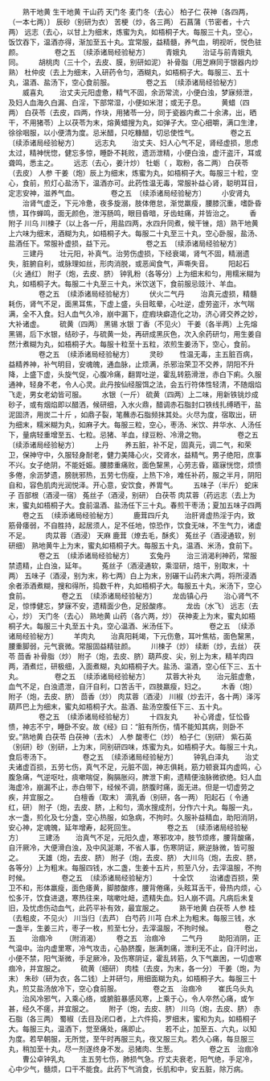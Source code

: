 <!-- { "loadSidebar": true } -->
　　熟干地黄 生干地黄 干山药 天门冬 麦门冬（去心） 柏子仁 茯神〔各四两，（一本七两）〕 辰砂（别研为衣） 苦梗（炒，各三两） 石菖蒲（节密者，十六两） 远志（去心，以甘上为细末，炼蜜为丸，如梧桐子大。每服三十丸，空心，饭饮吞下，温酒亦得，渐加至五十丸。宜常服，益精髓，养气血，明视听，悦色驻颜。
　　
　　卷之五　〔续添诸局经验秘方〕
　　青娥丸
　　治证与前青娥丸同。
　　胡桃肉（三十个，去皮、膜，别研如泥） 补骨脂（用芝麻同于银器内炒熟） 杜仲皮（去上为细末，入研药令匀，酒糊丸，如梧桐子大。每服三、五十丸，温酒、盐汤下，空心食前服。
　　
　　卷之五　〔续添诸局经验秘方〕
　　威喜丸
　　治丈夫元阳虚惫，精气不固，余沥常流，小便白浊，梦寐频泄，及妇人血海久白漏、白淫，下部常湿，小便如米泔；或无子息。
　　黄蜡（四两） 白茯苓（去皮，四两，作块，用猪苓一分，同于瓷器内煮二十余沸，出，晒干，不用猪苓）上以茯苓为末，熔黄蜡搜为丸，如弹子大。空心细嚼，满口生津，徐徐咽服，以小便清为度。忌米醋，只吃糠醋，切忌使性气。
　　
　　卷之五　〔续添诸局经验秘方〕
　　远志丸
　　治丈夫、妇人心气不足，肾经虚损，思虑太过，精神恍惚，健忘多惊，睡卧不耗败，遗沥泄精，小便白浊，虚汗盗汗，耳或聋鸣，悉主之。
　　远志（去心，姜汁炒） 牡蛎（ ，取粉，各二两） 白茯苓（去皮） 人参 干姜（炮）辰上为细末，炼蜜为丸，如梧桐子大。每服三十粒，空心，食前，煎灯心盐汤下，温酒亦可。此药性温无毒，常服补益心肾，聪明耳目，定志安神，滋养气血。
　　
　　卷之五　〔续添诸局经验秘方〕
　　小安肾丸
　　治肾气虚乏，下元冷惫，夜多旋溺，肢体倦怠，渐觉羸瘦，腰膝沉重，嗜卧昏愦，耳作蝉鸣，面无颜色，泄泻肠鸣，眼目昏暗，牙齿蛀痛，并皆治之。
　　香附子 川乌 川楝子（以上各一斤，用盐四两，水四升同煮，候干锉，焙）熟干地黄上六味为细末，酒糊为丸，如梧桐子大。每服二十丸至三十丸，空心卧服，盐汤、盐酒任下。常服补虚损，益下元。
　　
　　卷之五　〔续添诸局经验秘方〕
　　三建丹
　　壮元阳，补真气。治劳伤虚损，下经衰竭，肾气不固，精溺遗失，脏腑自利，或脉理如丝，形肉消脱，或恶闻食气，声嘶失音。
　　阳起石（火 通红） 附子（炮，去皮、脐） 钟乳粉（各等分）上为细末和匀，用糯米糊为丸，如梧桐子大。每服二十丸至三十丸，米饮送下，食前服忌豉汁、羊血。
　　
　　卷之五　〔续添诸局经验秘方〕
　　伏火二气丹
　　治真元虚损，精髓耗伤，肾气不足，面黑耳焦，下虚上盛，头目眩晕，心吐逆，虚劳盗汗，水气喘满，全不入食。妇人血气久冷，崩中漏下，症瘕块癖造化之功，济心肾交养之妙，大补诸虚。
　　硫黄（四两） 黑锡 水银 丁香（不见火） 干姜（各半两）上先熔黑锡，后下水银，结砂子，与硫黄一处，再研成黑灰色，次入余药研匀，用生姜自然汁煮糊为丸，如梧桐子大。每服十粒至十五粒，浓煎生姜汤下，空心，食前。
　　
　　卷之五　〔续添诸局经验秘方〕
　　灵砂
　　性温无毒，主五脏百病，益精养神，补气明目，安魂魄，通血脉，止烦满，杀邪治荣卫不交养，阴阳不升降，上盛下虚，头旋气促，心腹冷痛，翻胃吐逆，霍乱转筋滑泄，赤白下痢。久服通神，轻身不老，令人心灵。此丹按仙经服饵之法，会五行符体性轻清，不随烟焰飞走，男女老幼皆可服。
　　水银（一斤） 硫黄（四两）上二味，用新铁铫炒成砂子，或有烟焰即以醋洒，候研细，入水火鼎，醋调赤石脂封口铁线扎缚晒干，盐泥固济，用炭二十斤 ，如鼎子裂，笔蘸赤石脂频抹其处。火尽为度，宿取出，研为细末，糯米糊为丸，如麻子大。每服三粒，空心，枣汤、米饮、井华水、人汤任下，量病轻重增至五、七粒。忌猪、羊血，绿豆粉、冷滑之物。
　　
　　卷之五　〔续添诸局经验秘方〕
　　上丹
　　养五脏，补不足，固真元，调二气，和荣卫，保神守中，久服轻身耐老，健力美降心火，交肾水，益精气。男子绝阳，庶事不兴。女子绝阴，不能妊娠。腰膝重痛败，面色黧黑，心劳志昏，寤寐恍惚，烦愦多倦，余沥梦遗，膀胱邪热，五劳七伤瘦，上热下冷，难任补药，服之半月，阴阳自和，容色肌肉光润悦泽。开心意，安饮食，养胃气。
　　五味子（半斤） 蛇床子 百部根（酒浸一宿） 菟丝子（酒浸，别研） 白茯苓 肉苁蓉（药远志（去上为末，蜜丸如梧桐子大。食前温酒、盐汤任下三十丸。春煎干枣汤；夏加五味子四两
　　卷之五　〔续添诸局经验秘方〕
　　鹿茸四斤丸
　　治肝肾虚热淫于内，致筋骨痿弱，不自胜持，起居须人，足不任地，惊恐作，饮食无味，不生气力，诸虚不足。
　　肉苁蓉（酒浸） 天麻 鹿茸（燎去毛，酥炙） 菟丝子（酒浸通软，别研细） 熟地黄牛上为末，蜜丸如梧桐子大。每服五十丸，温酒、米汤，食前下。
　　
　　卷之五　〔续添诸局经验秘方〕
　　玄兔丹
　　治三消渴利神药，常服禁遗精，止白浊，延年。
　　菟丝子（酒浸通软，乘湿研，焙干，别取末，十两） 五味子（酒浸，别为末，称七两）白上为末，别碾干山药末六两，将所浸酒余者添酒煮糊，搜和得所，捣数千杵，丸如梧桐子大。每服五十丸，米汤下，空心食前。
　　
　　卷之五　〔续添诸局经验秘方〕
　　龙齿镇心丹
　　治心肾气不足，惊悸健忘，梦寐不安，遗精面少色，足胫酸疼。
　　龙齿（水飞） 远志（去心，炒） 天门冬（去心） 熟地黄 山药（各六两，炒） 茯神麦上为末，蜜丸如梧桐子大。每服三十丸至五十丸，空心温酒、米汤任下。
　　
　　卷之五　〔续添诸局经验秘方〕
　　羊肉丸
　　治真阳耗竭，下元伤惫，耳叶焦枯，面色黧黑，腰重脚弱，元气衰微。常服固益精驻颜。
　　川楝子（炒） 续断（炒，去丝） 茯苓 茴香 补骨脂（炒） 附子（炮，去皮、脐）葫芦皮、尖，别上为末，精羊肉四两，酒煮烂，研极细，入面煮糊，丸如梧桐子大。盐汤、温酒，空心任下三、五十丸。
　　
　　卷之五　〔续添诸局经验秘方〕
　　苁蓉大补丸
　　治元脏虚惫，血气不足，白浊遗泄，自汗自利，口苦舌干，四肢羸瘦，妇之。
　　木香（炮） 附子（炮，去皮、脐） 茴香（炒） 肉苁蓉（酒浸） 川椒（炒去汗，各十两）泽泻 葫芦巴上为细末，蜜丸如梧桐子大。盐酒、盐汤空腹任下三、五十丸。
　　
　　卷之五　〔续添诸局经验秘方〕
　　十四友丸
　　补心肾虚，怔忪昏愦，神志不宁，睡卧不安。故《经》曰：“脏有所伤，情不能知其病，则卧不安。”熟地黄 白茯苓 白茯神（去木） 人参 酸枣仁（炒） 柏子仁（别研） 紫石英（别研）砂（别研，上为末，同别研四味，炼蜜为丸，如梧桐子大。每服三十丸，食后枣汤下。
　　
　　卷之五　〔续添诸局经验秘方〕
　　钟乳白泽丸
　　治丈夫诸虚百损，五劳七伤，真气不足，元脏不固，神志俱耗，筋力顿衰耳内虚鸣，心腹急痛，气逆呕吐，痰嗽喘促，胸膈胀闷，脾泄下痢，遗精便浊脉微欲绝。妇人血海虚冷，崩漏不止，赤白带下，经候不调，脐腹时痛，面无进。但是一切虚劳之疾，并宜服之。
　　白檀香（取末） 滴乳香（别研，各一两） 阳起石（ 令通红，研） 附子（炮，去皮、脐，上和匀，滴水搜成剂，分作六十丸。每服一丸，水一盏，煎化及七分盏，空心热服，如急病，不拘时。久服补益精血，助阳消阴，安心神，定魂魄，延年增寿，起死回生。
　　
　　卷之五　〔续添诸局经验秘方〕
　　三建汤
　　治真气不足，元阳久虚，寒邪攻冲，肢节烦疼，腰背酸痛，自汗厥冷，大便滑白浊，及中风涎潮，不省人事，伤寒阴证，厥逆脉微，皆可服之。
　　天雄（炮，去皮、脐） 附子（炮，去皮、脐） 大川乌（炮，去皮、脐，各等分）上为粗末。每服四钱，水二盏，生姜十五片，煎至八分，去滓温服，不拘时候。
　　
　　卷之五　〔续添诸局经验秘方〕
　　十全饮
　　治诸虚百损，荣卫不和，形体羸瘦，面色痿黄，脚膝酸疼，腰背倦痛，头眩耳舌干，骨热内烦，心忪多汗，饮食进退，寒热往来，喘嗽吐衄，遗精失血。妇人崩不调。凡病后未复旧，及忧虑伤动血气，此药平补有效，最宜服之。
　　熟干地黄 白茯苓 人参 桂（去粗皮，不见火） 川当归（去芦） 白芍药 川芎 白术上为粗末。每服三钱，水一盏半，生姜三片，枣子一枚，煎至七分，去滓温服，不拘时候。
　　
　　卷之五
　　治痼冷
　　（附消渴）
　　卷之五　治痼冷
　　二气丹
　　助阳消阴，正气温中。治内虚里寒，冷气攻击，心胁脐腹，胀满刺痛，泄利无不止，自汗时出，小便不禁，阳气渐微，手足厥冷，及伤寒阴证，霍乱转筋，久下气羸困，一切虚寒痼冷，并宜服之。
　　硫黄（细研） 肉桂（去皮，为末，各一分） 干姜（炮，为末） 朱砂（研为衣，各二钱）上并研匀，用细面糊为丸，如梧桐子大。每服三十丸，煎艾盐汤放冷下，空心食前服。
　　
　　卷之五　治痼冷
　　崔氏乌头丸
　　治风冷邪气，入乘心络，或腑脏暴感风寒，上乘于心，令人卒然心痛，或乍甚，经久不瘥，并宜服之。
　　附子（炮，去皮、脐） 川乌（炮，去皮、脐） 赤石脂（各三两） 蜀椒（去目及闭口者，上六件捣，罗细末，蜜和为丸，如梧桐子大。每服三丸，温酒下，觉至痛处，痛即止。
　　若不止，加至五、六丸，以知为度。若早朝服，无所觉，至午时再服三丸，夜又服三丸。若久心痛，每旦服三丸，稍加至十丸，尽一剂遂终身不发。忌猪肉、生葱。
　　
　　卷之五　治痼冷
　　曹公卓钟乳丸
　　主五劳七伤，肺损气急。疗丈夫衰老，阳气绝，手足冷，心中少气，髓烦，口干不能食。此药下气消食，长肌和中，安五脏，除万病。
